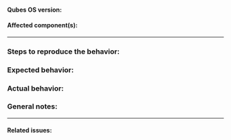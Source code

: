 #### Qubes OS version:
<!-- (e.g., `R3.2`)
     You can get it from the dom0 terminal with the command
         `cat /etc/qubes-release`
     Type below this line. -->





<!-- Type above this line. -->
#### Affected component(s): 
<!-- Type below this line. -->





<!-- Type above this line. -->
---
<!--------------------------->
### Steps to reproduce the behavior:
<!-- Use single backticks (`) for in-line code snippets and
     triple backticks (```) for code blocks.
     Type below this line. -->





<!-- Type above this line. -->
### Expected behavior:
<!-- Type below this line. -->





<!-- Type above this line. -->
### Actual behavior:
<!-- Type below this line. -->





<!-- Type above this line. -->
### General notes:
<!-- Type below this line. -->





<!-- Type above this line. -->
---
<!--------------------------->
#### Related issues:
<!-- Type below this line. -->





